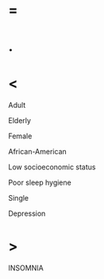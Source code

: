 # =

# .

# <

Adult

Elderly

Female

African-American

Low socioeconomic status

Poor sleep hygiene

Single

Depression

# >

INSOMNIA
